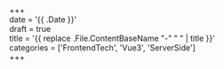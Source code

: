+++  
date = '{{ .Date }}'  
draft = true  
title = '{{ replace .File.ContentBaseName "-" " " | title }}'  
categories  = ['FrontendTech', 'Vue3', 'ServerSide']  
+++
